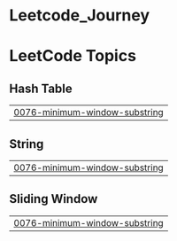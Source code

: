 # Leetcode_Journey
<!---LeetCode Topics Start-->
# LeetCode Topics
## Hash Table
|  |
| ------- |
| [0076-minimum-window-substring](https://github.com/atharvabhakane/Leetcode_Journey/tree/master/0076-minimum-window-substring) |
## String
|  |
| ------- |
| [0076-minimum-window-substring](https://github.com/atharvabhakane/Leetcode_Journey/tree/master/0076-minimum-window-substring) |
## Sliding Window
|  |
| ------- |
| [0076-minimum-window-substring](https://github.com/atharvabhakane/Leetcode_Journey/tree/master/0076-minimum-window-substring) |
<!---LeetCode Topics End-->